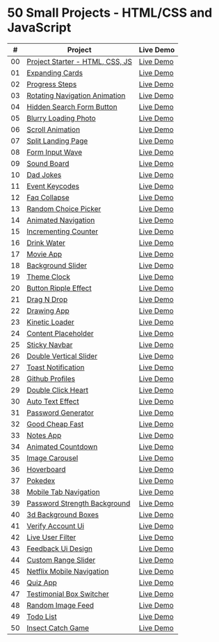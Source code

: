 # 50 Small Projects - HTML/CSS and JavaScript

|  #  | Project                                                                                                              | Live Demo                                                              |
| :-: | -------------------------------------------------------------------------------------------------------------------- | ---------------------------------------------------------------------- |
| 00  | [Project Starter - HTML, CSS, JS](https://github.com/My-Udemy-Learning/50projects50days/tree/main/_project_starter_) | [Live Demo](http://127.0.0.1:5500/_project_starter_/index.html)        |
| 01  | [Expanding Cards](https://github.com/My-Udemy-Learning/50projects50days/tree/main/expanding-cards)                   | [Live Demo](http://127.0.0.1:5500/expanding-cards/index.html)          |
| 02  | [Progress Steps](https://github.com/My-Udemy-Learning/50projects50days/tree/main/progress-steps)                     | [Live Demo](http://127.0.0.1:5500/progress-steps/index.html)           |
| 03  | [Rotating Navigation Animation](https://github.com/My-Udemy-Learning/50projects50days/tree/main/rotating-navigation) | [Live Demo](http://127.0.0.1:5500/rotating-navigation/index.html)      |
| 04  | [Hidden Search Form Button](https://github.com/My-Udemy-Learning/50projects50days/tree/main/hidden-search)           | [Live Demo](http://127.0.0.1:5500/hidden-search/index.html)            |
| 05  | [Blurry Loading Photo](https://github.com/My-Udemy-Learning/50projects50days/tree/main/blurry-loading)               | [Live Demo](http://127.0.0.1:5500/blurry-loading/index.html)           |
| 06  | [Scroll Animation](https://github.com/My-Udemy-Learning/50projects50days/tree/main/scroll-animation)                 | [Live Demo](http://127.0.0.1:5500/scroll-animation/index.html)         |
| 07  | [Split Landing Page](https://github.com/bradtraversy/50projects50days/tree/master/split-landing-page)                | [Live Demo](https://50projects50days.com/projects/split-landing-page/) |
| 08  | [Form Input Wave](https://github.com/My-Udemy-Learning/50projects50days/tree/main/form-input-wave)                   | [Live Demo](http://127.0.0.1:5500/form-input-wave/index.html)          |
| 09  | [Sound Board](https://github.com/My-Udemy-Learning/50projects50days/tree/main/sound-board)                           | [Live Demo](http://127.0.0.1:5500/sound-board/index.html)              |
| 10  | [Dad Jokes](https://github.com/My-Udemy-Learning/50projects50days/tree/main/dad-jokes)                               | [Live Demo](http://127.0.0.1:5500/dad-jokes/index.html)                |
| 11  | [Event Keycodes](https://github.com/My-Udemy-Learning/50projects50days/tree/main/key-codes)                          | [Live Demo](http://127.0.0.1:5500/key-codes/index.html)                |
| 12  | [Faq Collapse](https://github.com/My-Udemy-Learning/50projects50days/tree/main/faq-collapse)                         | [Live Demo](http://127.0.0.1:5500/faq-collapse/index.html)             |
| 13  | [Random Choice Picker](https://github.com/My-Udemy-Learning/50projects50days/tree/main/random-choice-picker)         | [Live Demo](http://127.0.0.1:5500/random-choice-picker/index.html)     |
| 14  | [Animated Navigation](https://github.com/My-Udemy-Learning/50projects50days/tree/main/animated-navigation)           | [Live Demo](http://127.0.0.1:5500/animated-navigation/index.html#)     |
| 15  | [Incrementing Counter]()                                                                                             | [Live Demo](http://127.0.0.1:5500/incrementing-counter/index.html)     |
| 16  | [Drink Water]()                                                                                                      | [Live Demo](http://127.0.0.1:5500/drink-water/index.html)              |
| 17  | [Movie App]()                                                                                                        | [Live Demo]()                                                          |
| 18  | [Background Slider]()                                                                                                | [Live Demo]()                                                          |
| 19  | [Theme Clock]()                                                                                                      | [Live Demo]()                                                          |
| 20  | [Button Ripple Effect]()                                                                                             | [Live Demo]()                                                          |
| 21  | [Drag N Drop]()                                                                                                      | [Live Demo]()                                                          |
| 22  | [Drawing App]()                                                                                                      | [Live Demo]()                                                          |
| 23  | [Kinetic Loader]()                                                                                                   | [Live Demo]()                                                          |
| 24  | [Content Placeholder]()                                                                                              | [Live Demo]()                                                          |
| 25  | [Sticky Navbar]()                                                                                                    | [Live Demo]()                                                          |
| 26  | [Double Vertical Slider]()                                                                                           | [Live Demo]()                                                          |
| 27  | [Toast Notification]()                                                                                               | [Live Demo]()                                                          |
| 28  | [Github Profiles]()                                                                                                  | [Live Demo]()                                                          |
| 29  | [Double Click Heart]()                                                                                               | [Live Demo]()                                                          |
| 30  | [Auto Text Effect]()                                                                                                 | [Live Demo]()                                                          |
| 31  | [Password Generator]()                                                                                               | [Live Demo]()                                                          |
| 32  | [Good Cheap Fast]()                                                                                                  | [Live Demo]()                                                          |
| 33  | [Notes App]()                                                                                                        | [Live Demo]()                                                          |
| 34  | [Animated Countdown]()                                                                                               | [Live Demo]()                                                          |
| 35  | [Image Carousel]()                                                                                                   | [Live Demo]()                                                          |
| 36  | [Hoverboard]()                                                                                                       | [Live Demo]()                                                          |
| 37  | [Pokedex]()                                                                                                          | [Live Demo]()                                                          |
| 38  | [Mobile Tab Navigation]()                                                                                            | [Live Demo]()                                                          |
| 39  | [Password Strength Background]()                                                                                     | [Live Demo]()                                                          |
| 40  | [3d Background Boxes]()                                                                                              | [Live Demo]()                                                          |
| 41  | [Verify Account Ui]()                                                                                                | [Live Demo]()                                                          |
| 42  | [Live User Filter]()                                                                                                 | [Live Demo]()                                                          |
| 43  | [Feedback Ui Design]()                                                                                               | [Live Demo]()                                                          |
| 44  | [Custom Range Slider]()                                                                                              | [Live Demo]()                                                          |
| 45  | [Netflix Mobile Navigation]()                                                                                        | [Live Demo]()                                                          |
| 46  | [Quiz App]()                                                                                                         | [Live Demo]()                                                          |
| 47  | [Testimonial Box Switcher]()                                                                                         | [Live Demo]()                                                          |
| 48  | [Random Image Feed]()                                                                                                | [Live Demo]()                                                          |
| 49  | [Todo List]()                                                                                                        | [Live Demo]()                                                          |
| 50  | [Insect Catch Game]()                                                                                                | [Live Demo]()                                                          |
